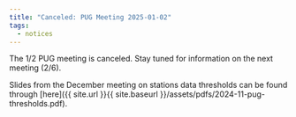 ```yaml
---
title: "Canceled: PUG Meeting 2025-01-02"
tags:
  - notices
---
```


The 1/2 PUG meeting is canceled.  Stay tuned for information on the next meeting (2/6).  
  
Slides from the December meeting on stations data thresholds can be found through [here]({{ site.url }}{{ site.baseurl }}/assets/pdfs/2024-11-pug-thresholds.pdf).